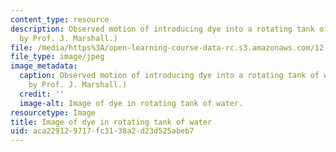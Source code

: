 ```yaml
---
content_type: resource
description: Observed motion of introducing dye into a rotating tank of water. (Image
  by Prof. J. Marshall.)
file: /media/https%3A/open-learning-course-data-rc.s3.amazonaws.com/12-003-atmosphere-ocean-and-climate-dynamics-fall-2008/aca229129717fc3138a2d23d525abeb7_12-003f08-th.jpg
file_type: image/jpeg
image_metadata:
  caption: Observed motion of introducing dye into a rotating tank of water. (Image
    by Prof. J. Marshall.)
  credit: ''
  image-alt: Image of dye in rotating tank of water.
resourcetype: Image
title: Image of dye in rotating tank of water
uid: aca22912-9717-fc31-38a2-d23d525abeb7
---
```

